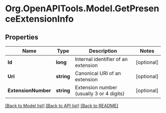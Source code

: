 
# Org.OpenAPITools.Model.GetPresenceExtensionInfo

## Properties

Name | Type | Description | Notes
------------ | ------------- | ------------- | -------------
**Id** | **long** | Internal identifier of an extension | [optional] 
**Uri** | **string** | Canonical URI of an extension | [optional] 
**ExtensionNumber** | **string** | Extension number (usually 3 or 4 digits) | [optional] 

[[Back to Model list]](../README.md#documentation-for-models)
[[Back to API list]](../README.md#documentation-for-api-endpoints)
[[Back to README]](../README.md)

